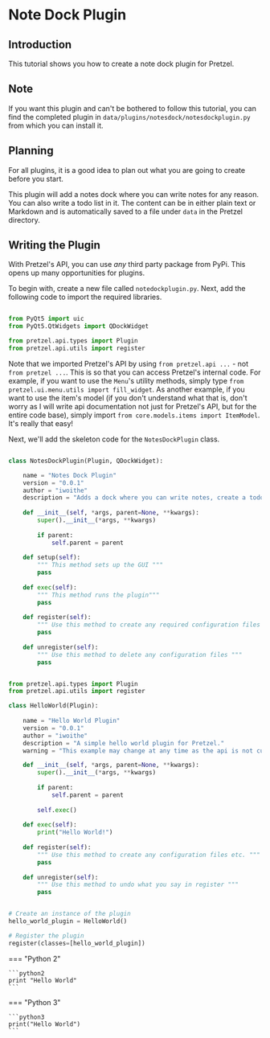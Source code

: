 # Note Dock Plugin

## Introduction

This tutorial shows you how to create a note dock plugin for Pretzel.

## Note

If you want this plugin and can't be bothered to follow this tutorial, you can find the completed plugin in ``data/plugins/notesdock/notesdockplugin.py`` from which you can install it.

## Planning

For all plugins, it is a good idea to plan out what you are going to create before you start.

This plugin will add a notes dock where you can write notes for any reason. You can also write a todo list in it. The content can be in either plain text or Markdown and is automatically saved to a file under ``data`` in the Pretzel directory.

## Writing the Plugin

With Pretzel's API, you can use *any* third party package from PyPi. This opens up many opportunities for plugins.

To begin with, create a new file called ``notedockplugin.py``. Next, add the following code to import the required libraries.

```python

from PyQt5 import uic
from PyQt5.QtWidgets import QDockWidget

from pretzel.api.types import Plugin
from pretzel.api.utils import register

```

Note that we imported Pretzel's API by using ``from pretzel.api ...`` - not ``from pretzel ...``. This is so that you can access Pretzel's internal code. For example, if you want to use the ``Menu``'s utility methods, simply type ``from pretzel.ui.menu.utils import fill_widget``. As another example, if you want to use the item's model (if you don't understand what that is, don't worry as I will write api documentation not just for Pretzel's API, but for the entire code base), simply import ``from core.models.items import ItemModel``. It's really that easy!


Next, we'll add the skeleton code for the ``NotesDockPlugin`` class.

```python

class NotesDockPlugin(Plugin, QDockWidget):

	name = "Notes Dock Plugin"
	version = "0.0.1"
	author = "iwoithe"
	description = "Adds a dock where you can write notes, create a todo list. Either write in plain text or markdown."
	
	def __init__(self, *args, parent=None, **kwargs):
		super().__init__(*args, **kwargs)
		
		if parent:
			self.parent = parent
	
	def setup(self):
		""" This method sets up the GUI """
		pass
	
	def exec(self):
		""" This method runs the plugin"""
		pass
	
	def register(self):
		""" Use this method to create any required configuration files """
		pass
	
	def unregister(self):
		""" Use this method to delete any configuration files """
		pass

```


```python

from pretzel.api.types import Plugin
from pretzel.api.utils import register

class HelloWorld(Plugin):
	
	name = "Hello World Plugin"
	version = "0.0.1"
	author = "iwoithe"
	description = "A simple hello world plugin for Pretzel."
	warning = "This example may change at any time as the api is not currently stable."

	def __init__(self, *args, parent=None, **kwargs):
		super().__init__(*args, **kwargs)
		
		if parent:
			self.parent = parent
		
		self.exec()
	
	def exec(self):
		print("Hello World!")
		
	def register(self):
		""" Use this method to create any configuration files etc. """
		pass
	
	def unregister(self):
		""" Use this method to undo what you say in register """
		pass


# Create an instance of the plugin
hello_world_plugin = HelloWorld()

# Register the plugin
register(classes=[hello_world_plugin])

```

=== "Python 2"

	```python2
	print "Hello World"
	```

=== "Python 3"
	
	```python3
	print("Hello World")
	```
